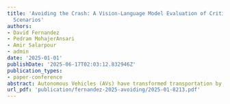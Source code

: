 ```yaml
---
title: 'Avoiding the Crash: A Vision-Language Model Evaluation of Critical Traffic
  Scenarios'
authors:
- David Fernandez
- Pedram MohajerAnsari
- Amir Salarpour
- admin
date: '2025-01-01'
publishDate: '2025-06-17T02:03:12.832946Z'
publication_types:
- paper-conference
abstract: Autonomous Vehicles (AVs) have transformed transportation by reducing human error and enhancing traffic efficiency, driven by deep neural network (DNN) models that power image classification and object detection. However, to maintain optimal performance, these models require periodic re-training; failure to do so can result in malfunctions that may lead to accidents. Recently, Vision-Language Models (VLMs), such as LLaVA-7B and MoE-LLaVA, have emerged as powerful alternatives, capable of correlating visual and textual data with a high degree of accuracy. These models’ robustness and ability to generalize across diverse environments make them especially suited to analyzing complex driving scenarios like crashes. To evaluate the decision-making capabilities of these models across common crash scenarios, a set of real-world crash incident videos was collected. By decomposing these videos into frame-by-frame images, we task the VLMs to determine the appropriate driving action at each frame; accelerate, brake, turn left, turn right, or maintain the current course. For each frame, three sets of outputs are analyzed; the actual action executed in the video, the action a human driver would likely take to avoid a crash, and the action the VLM predicts as optimal to avoid a crash. To measure and compare the effectiveness of the VLMs, we introduce a metric called Crash Prevention Efficiency (CPE) which evaluates the model’s performance in detecting crash scenarios and taking appropriate actions to avoid them. CPE assesses how well a VLM can respond to potential crashes by analyzing both the timing of the detection and the proximity to a predefined point in the crash sequence. Our findings reveal that VLMs demonstrate a high level of consistency in decision-making, with LLaVA-7B and MoE-LLaVA models identifying potential crash scenarios 1.13 to 1.33 seconds earlier than humans, respectively. This highlights their potential role in autonomous driving systems (ADS), supporting both real-time decision-making for human drivers and fully autonomous operations.
url_pdf: 'publication/fernandez-2025-avoiding/2025-01-8213.pdf'
---
```


